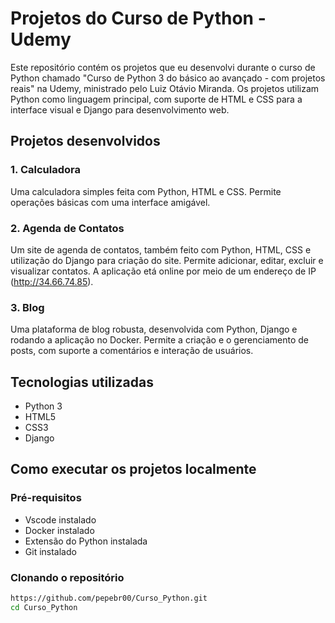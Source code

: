 # Projetos do Curso de Python - Udemy

Este repositório contém os projetos que eu desenvolvi durante o curso de Python chamado "Curso de Python 3 do básico ao avançado - com projetos reais" na Udemy, ministrado pelo Luiz Otávio Miranda. Os projetos utilizam Python como linguagem principal, com suporte de HTML e CSS para a interface visual e Django para desenvolvimento web.

## Projetos desenvolvidos

### 1. Calculadora 
Uma calculadora simples feita com Python, HTML e CSS. Permite operações básicas com uma interface amigável.

### 2. Agenda de Contatos 
Um site de agenda de contatos, também feito com Python, HTML, CSS e utilização do Django para criação do site. Permite adicionar, editar, excluir e visualizar contatos. A aplicação etá online por meio de um endereço de IP (http://34.66.74.85).

### 3. Blog
Uma plataforma de blog robusta, desenvolvida com Python, Django e rodando a aplicação no Docker. Permite a criação e o gerenciamento de posts, com suporte a comentários e interação de usuários.

## Tecnologias utilizadas

- Python 3
- HTML5
- CSS3
- Django

## Como executar os projetos localmente

### Pré-requisitos

- Vscode instalado
- Docker instalado
- Extensão do Python instalada
- Git instalado

### Clonando o repositório

```bash
https://github.com/pepebr00/Curso_Python.git
cd Curso_Python

